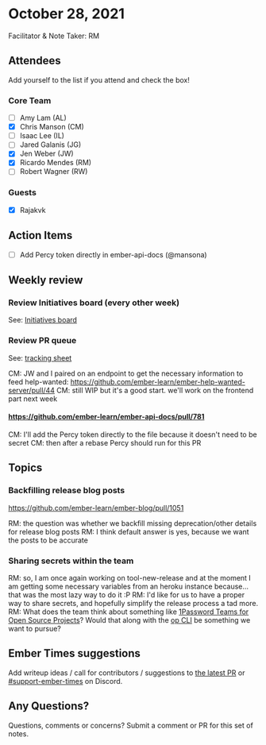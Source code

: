 # October 28, 2021

Facilitator & Note Taker: RM

## Attendees

Add yourself to the list if you attend and check the box!

### Core Team

- [ ] Amy Lam (AL)
- [x] Chris Manson (CM)
- [ ] Isaac Lee (IL)
- [ ] Jared Galanis (JG)
- [x] Jen Weber (JW)
- [x] Ricardo Mendes (RM)
- [ ] Robert Wagner (RW)

### Guests

- [x] Rajakvk

## Action Items

- [ ] Add Percy token directly in ember-api-docs (@mansona)

## Weekly review

### Review Initiatives board (every other week)

See: [Initiatives board](https://github.com/orgs/ember-learn/projects/51)

### Review PR queue

See: [tracking sheet](https://docs.google.com/spreadsheets/d/1sPyN9z9wZMpTNwqCfa6R9QSPZkIW4iQd-H4gZC7ILLk/edit#gid=2035777454)

CM: JW and I paired on an endpoint to get the necessary information to feed help-wanted: https://github.com/ember-learn/ember-help-wanted-server/pull/44
CM: still WIP but it's a good start. we'll work on the frontend part next week

#### https://github.com/ember-learn/ember-api-docs/pull/781

CM: I'll add the Percy token directly to the file because it doesn't need to be secret
CM: then after a rebase Percy should run for this PR

## Topics

### Backfilling release blog posts
https://github.com/ember-learn/ember-blog/pull/1051

RM: the question was whether we backfill missing deprecation/other details for release blog posts
RM: I think default answer is yes, because we want the posts to be accurate

### Sharing secrets within the team
RM: so, I am once again working on tool-new-release and at the moment I am getting some necessary variables from an heroku instance because… that was the most lazy way to do it :P
RM: I'd like for us to have a proper way to share secrets, and hopefully simplify the release process a tad more.
RM: What does the team think about something like [1Password Teams for Open Source Projects](https://github.com/1Password/1password-teams-open-source)? Would that along with the [op CLI](https://support.1password.com/command-line/) be something we want to pursue?

<!-- If you would like to add a topic to the agenda please add a suggestion to the PR using the following format: -->
<!-- ### Your topic (INITIALS, expected duration in minutes) -->

## Ember Times suggestions

Add writeup ideas / call for contributors / suggestions to [the latest PR](https://github.com/ember-learn/ember-blog/pulls?q=is%3Aopen+is%3Apr+label%3A%22%F0%9F%97%9E+embertimes%22%20or%20#support-ember-times) or [#support-ember-times](https://discordapp.com/channels/480462759797063690/485450546887786506) on Discord.

## Any Questions?

Questions, comments or concerns? Submit a comment or PR for this set of notes.

